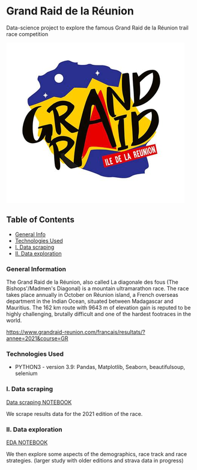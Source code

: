 # Grand Raid de la Réunion
 Data-science project to explore the famous Grand Raid de la Réunion trail race competition

![GRR Logo](./img/GRR.jpg)

## Table of Contents
* [General Info](#General-Information)
* [Technologies Used](#Technologies-Used)
* [I. Data scraping](#I-Data-scraping)
* [II. Data exploration](#II-Data-exploration)

### General Information
The Grand Raid de la Réunion, also called La diagonale des fous (The Bishops'/Madmen's Diagonal) is a mountain ultramarathon race. The race takes place annually in October on Réunion island, a French overseas department in the Indian Ocean, situated between Madagascar and Mauritius. The 162 km route with 9643 m of elevation gain is reputed to be highly challenging, brutally difficult and one of the hardest footraces in the world.

https://www.grandraid-reunion.com/francais/resultats/?annee=2021&course=GR


### Technologies Used
- PYTHON3 - version 3.9: Pandas, Matplotlib, Seaborn, beautifulsoup, selenium

### I. Data scraping

[Data scraping NOTEBOOK](./1_Scraping/GRR-Scraping.ipynb)

We scrape results data for the 2021 edition of the race.

### II. Data exploration

[EDA NOTEBOOK](./2_EDA/GRR-EDA.ipynb)

We then explore some aspects of the demographics, race track and race strategies. (larger study with older editions and strava data in progress)







